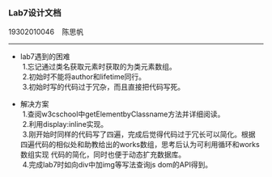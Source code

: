 ### Lab7设计文档  
19302010046 &nbsp;&nbsp; 陈思帆
***
* lab7遇到的困难  
   &nbsp;1.忘记通过类名获取元素时获取的为类元素数组。  
   &nbsp;2.初始时不能将author和lifetime同行。  
   &nbsp;3.初始时写的代码过于冗杂，而且直接把代码写死。  
   
* 解决方案  
   &nbsp;1.查阅w3cschool中getElementbyClassname方法并详细阅读。  
   &nbsp;2.利用display:inline实现。  
   &nbsp;3.刚开始时同样的代码写了四遍，完成后觉得代码过于冗长可以简化。根据
   四遍代码的相似处和助教给出的works数组，思考后认为可利用循环和works数组实现
   代码的简化，同时也便于动态扩充数据库。  
   &nbsp;4.完成lab7时如向div中加img等写法查询js dom的API得到。
   
   
   
